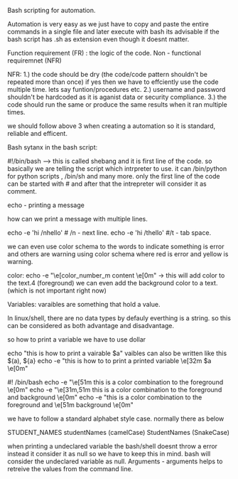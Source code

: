 Bash scripting for automation.

Automation is very easy as we just have to copy and paste the entire commands in a single file and later execute with bash <script-name> its advisable if the bash script has .sh as extension even though it doesnt matter.

Function requirement (FR) : the logic of the code.
Non - functional requiremnet (NFR)

NFR:
1.) the code should be dry (the code/code pattern shouldn't be repeated more than once) if yes then we have to effciently use the code multiple time. lets say funtion/procedures etc.
2.) username and password shouldn't be hardcoded as it is aganist data or security compliance.
3.) the code should run the same or produce the same results when it ran multiple times.

we should follow above 3 when creating a automation so it is standard, reliable and efficent.

Bash sytanx in the bash script:

#!/bin/bash --> this is called shebang and it is first line of the code. so basically we are telling the script which intrpreter to use.
it can /bin/python for python scripts ,  /bin/sh and many more. only the first line of the code can be started with # and after that the intrepreter will consider it as comment.

echo - printing a message 

how can we print a message with multiple lines.

echo -e 'hi /nhello' # /n - next line.
echo -e 'hi /thello' #/t - tab space. 

we can even use color schema to the words to indicate something is error and others are warning using color schema where red is error and yellow is warning.

color: echo -e "\e[color_number_m content \e[0m" -> this will add color to the text.4 (foreground) we can even add the background color to a text.  (which is not important right now)

Variables: varaibles are something that hold a value.

In linux/shell, there are no data types by defauly everthing is a string. so this can be considered as both advantage and disadvantage.

so how to print a variable we have to use dollar

echo "this is how to print a vairable $a" vaibles can also be written like this $(a), ${a}
echo -e "this is how to to print a printed variable \e[32m $a \e[0m"

#! /bin/bash
echo -e "\e[51m this is a color combination to the foreground \e[0m"
echo -e "\e[31m,51m this is a color combination to the foreground and background \e[0m"
echo -e "this is a color combination to the foreground and \e[51m background \e[0m"

we have to follow a standard alphabet style case. normally there as below

STUDENT_NAMES 
studentNames (camelCase)
StudentNames (SnakeCase)

when printing a undeclared variable the bash/shell doesnt throw a error instead it consider it as null so we have to keep this in mind.
bash will consider the undeclared variable as null.
Arguments - arguments helps to retreive the values from the command line.

